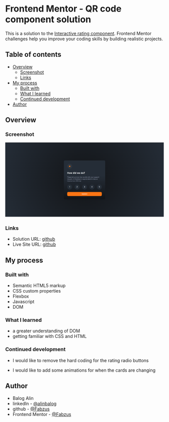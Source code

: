 # Frontend Mentor - QR code component solution

This is a solution to the [Interactive rating component](https://www.frontendmentor.io/challenges/interactive-rating-component-koxpeBUmI). Frontend Mentor challenges help you improve your coding skills by building realistic projects.

## Table of contents

- [Overview](#overview)
  - [Screenshot](#screenshot)
  - [Links](#links)
- [My process](#my-process)
  - [Built with](#built-with)
  - [What I learned](#what-i-learned)
  - [Continued development](#continued-development)
- [Author](#author)

## Overview

### Screenshot

![My_solution](./design/Final.PNG)

### Links

- Solution URL: [github](https://github.com/Fabzus/qr-code-challenge.github.io)
- Live Site URL: [github](https://fabzus.github.io/qr-code-challenge.github.io/)

## My process

### Built with

- Semantic HTML5 markup
- CSS custom properties
- Flexbox
- Javascript
- DOM

### What I learned

- a greater understanding of DOM
- getting familiar with CSS and HTML

### Continued development
- I would like to remove the hard coding for the rating radio buttons

- I would like to add some animations for when the cards are changing

## Author

- Balog Alin
- linkedIn - [@alinbalog](https://www.linkedin.com/in/alinbalog/)
- github - [@Fabzus](https://github.com/Fabzus)
- Frontend Mentor - [@Fabzus](https://www.frontendmentor.io/profile/Fabzus)
